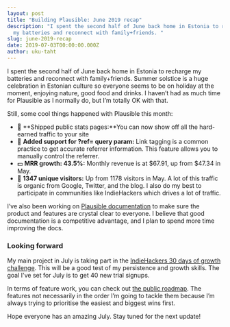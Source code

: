```yaml
---
layout: post
title: "Building Plausible: June 2019 recap"
description: "I spent the second half of June back home in Estonia to recharge
  my batteries and reconnect with family+friends. "
slug: june-2019-recap
date: 2019-07-03T00:00:00.000Z
author: uku-taht
---
```

I spent the second half of June back home in Estonia to recharge my batteries and reconnect with family+friends. Summer solstice is a huge celebration in Estonian culture so everyone seems to be on holiday at the moment, enjoying nature, good food and drinks. I haven’t had as much time for Plausible as I normally do, but I’m totally OK with that.

Still, some cool things happened with Plausible this month:
* 🚀 **Shipped public stats pages:**You can now show off all the hard-earned traffic to your site
* 🚀 **Added support for ?ref= query param:** Link tagging is a common practice to get accurate referrer information. This feature allows you to manually control the referrer.
* 💵 **MRR growth: 43.5%:**  Monthly revenue is at $67.91, up from $47.34 in May.
* 👩 **1347 unique visitors:**  Up from 1178 visitors in May. A lot of this traffic is organic from Google, Twitter, and the blog. I also do my best to participate in communities like IndieHackers which drives a lot of traffic.

I’ve also been working on [Plausible documentation](https://plausible.io/docs) to make sure the product and features are crystal clear to everyone. I believe that good documentation is a competitive advantage, and I plan to spend more time improving the docs.

### Looking forward

My main project in July is taking part in the [IndieHackers 30 days of growth challenge](https://www.indiehackers.com/post/871a026ac6). This will be a good test of my persistence and growth skills. The goal I've set for July is to get 40 new trial signups.

In terms of feature work, you can check out [the public roadmap](https://plausible.io/roadmap). The features not necessarily in the order I’m going to tackle them because I’m always trying to prioritise the easiest and biggest wins first.

Hope everyone has an amazing July. Stay tuned for the next update!
